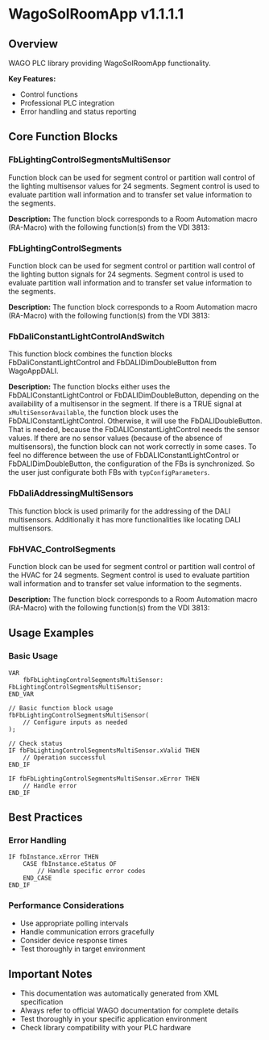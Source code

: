 # WagoSolRoomApp v1.1.1.1

## Overview
WAGO PLC library providing WagoSolRoomApp functionality.

**Key Features:**
- Control functions
- Professional PLC integration
- Error handling and status reporting

## Core Function Blocks

### FbLightingControlSegmentsMultiSensor
Function block can be used for segment control or partition wall control of the lighting multisensor values for 24 segments. Segment control is used to evaluate partition wall information and to transfer set value information to the segments.

**Description:**
The function block corresponds to a Room Automation macro (RA-Macro) with the following function(s) from the VDI 3813:

### FbLightingControlSegments
Function block can be used for segment control or partition wall control of the lighting button signals for 24 segments. Segment control is used to evaluate partition wall information and to transfer set value information to the segments.

**Description:**
The function block corresponds to a Room Automation macro (RA-Macro) with the following function(s) from the VDI 3813:

### FbDaliConstantLightControlAndSwitch
This function block combines the function blocks FbDaliConstantLightControl and FbDALIDimDoubleButton from WagoAppDALI.

**Description:**
The function blocks either uses the FbDALIConstantLightControl or FbDALIDimDoubleButton, depending on the availability of a multisensor in the segment. If there is a TRUE signal at ``xMultiSensorAvailable``, the function block uses the FbDALIConstantLightControl. Otherwise, it will use the FbDALIDoubleButton. That is needed, because the FbDALIConstantLightControl needs the sensor values. If there are no sensor values (because of the absence of multisensors), the function block can not work correctly in some cases. To feel no difference between the use of FbDALIConstantLightControl or FbDALIDimDoubleButton, the configuration of the FBs is synchronized. So the user just configurate both FBs with ``typConfigParameters``.

### FbDaliAddressingMultiSensors
This function block is used primarily for the addressing of the DALI multisensors. Additionally it has more functionalities like locating DALI multisensors.

### FbHVAC_ControlSegments
Function block can be used for segment control or partition wall control of the HVAC for 24 segments. Segment control is used to evaluate partition wall information and to transfer set value information to the segments.

**Description:**
The function block corresponds to a Room Automation macro (RA-Macro) with the following function(s) from the VDI 3813:

## Usage Examples

### Basic Usage
```iec
VAR
    fbFbLightingControlSegmentsMultiSensor: FbLightingControlSegmentsMultiSensor;
END_VAR

// Basic function block usage
fbFbLightingControlSegmentsMultiSensor(
    // Configure inputs as needed
);

// Check status
IF fbFbLightingControlSegmentsMultiSensor.xValid THEN
    // Operation successful
END_IF

IF fbFbLightingControlSegmentsMultiSensor.xError THEN
    // Handle error
END_IF
```

## Best Practices

### Error Handling
```iec
IF fbInstance.xError THEN
    CASE fbInstance.eStatus OF
        // Handle specific error codes
    END_CASE
END_IF
```

### Performance Considerations
- Use appropriate polling intervals
- Handle communication errors gracefully
- Consider device response times
- Test thoroughly in target environment

## Important Notes

- This documentation was automatically generated from XML specification
- Always refer to official WAGO documentation for complete details
- Test thoroughly in your specific application environment
- Check library compatibility with your PLC hardware

